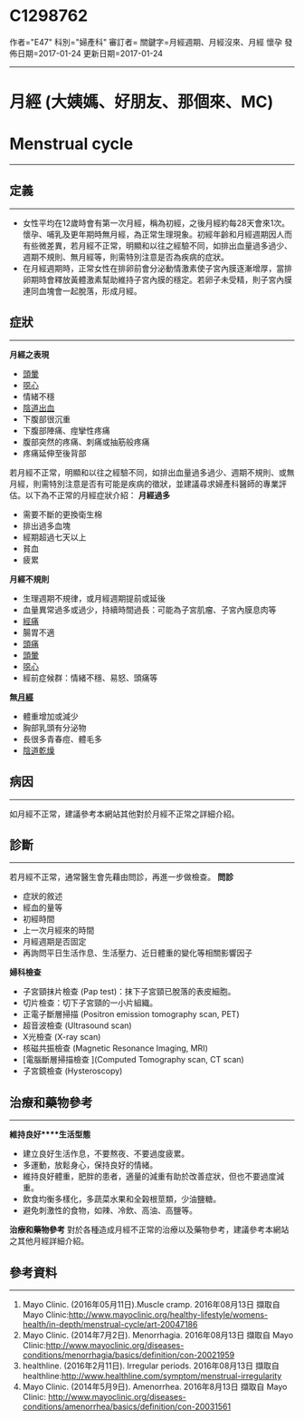 # C1298762
作者="E47"
科別="婦產科"
審訂者=
關鍵字=月經週期、月經沒來、月經 懷孕
發佈日期=2017-01-24
更新日期=2017-01-24

----------
# 月經 (大姨媽、好朋友、那個來、MC)
# Menstrual cycle
----------
## 定義
----------
- 女性平均在12歲時會有第一次月經，稱為初經，之後月經約每28天會來1次。懷孕、哺乳及更年期時無月經，為正常生理現象。初經年齡和月經週期因人而有些微差異，若月經不正常，明顯和以往之經驗不同，如排出血量過多過少、週期不規則、無月經等，則需特別注意是否為疾病的症狀。
- 在月經週期時，正常女性在排卵前會分泌動情激素使子宮內膜逐漸增厚，當排卵期時會釋放黃體激素幫助維持子宮內膜的穩定。若卵子未受精，則子宮內膜連同血塊會一起脫落，形成月經。
## 症狀
----------

******月****經之表現**

- [頭暈](C0012833)
- [噁心](C0027497)
- 情緒不穩
- [陰道出血](C2979982)
- 下腹部很沉重
- 下腹部陣痛、痙攣性疼痛
- 腹部突然的疼痛、刺痛或抽筋般疼痛
- 疼痛延伸至後背部

若月經不正常，明顯和以往之經驗不同，如排出血量過多過少、週期不規則、或無月經，則需特別注意是否有可能是疾病的徵狀，並建議尋求婦產科醫師的專業評估。以下為不正常的月經症狀介紹：
**月經過多**

- 需要不斷的更換衛生棉
- 排出過多血塊
- 經期超過七天以上
- 貧血
- 疲累

**月經不規則**

- 生理週期不規律，或月經週期提前或延後
- 血量異常過多或過少，持續時間過長：可能為子宮肌瘤、子宮內膜息肉等
- [經痛](C0013390)
- 腸胃不適
- [頭痛](C0018681)
- [頭暈](C0012833)
- [噁心](C0027497)
- 經前症候群：情緒不穩、易怒、頭痛等

**無[月經](閉經)**

- 體重增加或減少
- 胸部乳頭有分泌物
- 長很多青春痘、體毛多
- [陰道乾燥](C0241633)
## 病因
----------

如月經不正常，建議參考本網站其他對於月經不正常之詳細介紹。

## 診斷
----------

若月經不正常，通常醫生會先藉由問診，再進一步做檢查。
**問診**

- 症狀的敘述
- 經血的量等
- 初經時間
- 上一次月經來的時間
- 月經週期是否固定
- 再詢問平日生活作息、生活壓力、近日體重的變化等相關影響因子

**婦科檢查**

- 子宮頸抹片檢查 (Pap test)：抹下子宮頸已脫落的表皮細胞。
- 切片檢查：切下子宮頸的一小片組織。
- 正電子斷層掃描 (Positron emission tomography scan, PET)
- 超音波檢查 (Ultrasound scan)
- X光檢查 (X-ray scan)
- 核磁共振檢查 (Magnetic Resonance Imaging, MRI)
- [電腦斷層掃描檢查 ](Computed Tomography scan, CT scan)
- 子宮鏡檢查 (Hysteroscopy)
## 治療和藥物參考
----------

**維持良好****生活型態**

- 建立良好生活作息，不要熬夜、不要過度疲累。
- 多運動，放鬆身心，保持良好的情緒。
- 維持良好體重，肥胖的患者，適量的減重有助於改善症狀，但也不要過度減重。
- 飲食均衡多樣化，多蔬菜水果和全榖根莖類，少油鹽糖。
- 避免刺激性的食物，如辣、冷飲、高油、高鹽等。

**治療和藥物參考**
對於各種造成月經不正常的治療以及藥物參考，建議參考本網站之其他月經詳細介紹。

## 參考資料
----------
1. Mayo Clinic. (2016年05月11日).Muscle cramp. 2016年08月13日 擷取自 Mayo Clinic:http://www.mayoclinic.org/healthy-lifestyle/womens-health/in-depth/menstrual-cycle/art-20047186
2. Mayo Clinic. (2014年7月2日). Menorrhagia. 2016年08月13日 擷取自 Mayo Clinic:http://www.mayoclinic.org/diseases-conditions/menorrhagia/basics/definition/con-20021959
3. healthline. (2016年2月11日). Irregular periods. 2016年08月13日 擷取自 healthline:http://www.healthline.com/symptom/menstrual-irregularity
4. Mayo Clinic. (2014年5月9日). Amenorrhea. 2016年8月13日 擷取自 Mayo Clinic: 
  http://www.mayoclinic.org/diseases-conditions/amenorrhea/basics/definition/con-20031561

